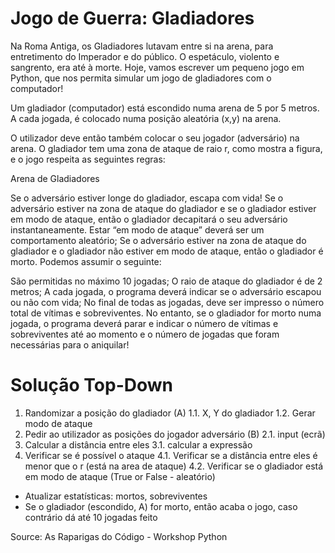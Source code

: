 # Jogo de Guerra: Gladiadores

Na Roma Antiga, os Gladiadores lutavam entre si na arena, para entretimento do Imperador e do público. O espetáculo, violento e sangrento, era até à morte. Hoje, vamos escrever um pequeno jogo em Python, que nos permita simular um jogo de gladiadores com o computador!

Um gladiador (computador) está escondido numa arena de 5 por 5 metros. A cada jogada, é colocado numa posição aleatória (x,y) na arena.

O utilizador deve então também colocar o seu jogador (adversário) na arena. O gladiador tem uma zona de ataque de raio r, como mostra a figura, e o jogo respeita as seguintes regras:

Arena de Gladiadores

Se o adversário estiver longe do gladiador, escapa com vida!
Se o adversário estiver na zona de ataque do gladiador e se o gladiador estiver em modo de ataque, então o gladiador decapitará o seu adversário instantaneamente. Estar “em modo de ataque” deverá ser um comportamento aleatório;
Se o adversário estiver na zona de ataque do gladiador e o gladiador não estiver em modo de ataque, então o gladiador é morto.
Podemos assumir o seguinte:

São permitidas no máximo 10 jogadas;
O raio de ataque do gladiador é de 2 metros;
A cada jogada, o programa deverá indicar se o adversário escapou ou não com vida;
No final de todas as jogadas, deve ser impresso o número total de vítimas e sobreviventes. No entanto, se o gladiador for morto numa jogada, o programa deverá parar e indicar o número de vítimas e sobreviventes até ao momento e o número de jogadas que foram necessárias para o aniquilar!


# Solução Top-Down

1. Randomizar a posição do gladiador (A)
  1.1. X, Y do gladiador
  1.2. Gerar modo de ataque
2. Pedir ao utilizador as posições do jogador adversário (B)
  2.1. input (ecrã)
3. Calcular a distância entre eles
  3.1. calcular a expressão
4. Verificar se é possível o ataque
  4.1. Verificar se a distância entre eles é menor que o r (está na area de ataque)
  4.2. Verificar se o gladiador está em modo de ataque (True or False - aleatório)
 
- Atualizar estatísticas: mortos, sobreviventes
- Se o gladiador (escondido, A) for morto, então acaba o jogo, caso contrário dá até 10 jogadas feito

Source: As Raparigas do Código - Workshop Python
